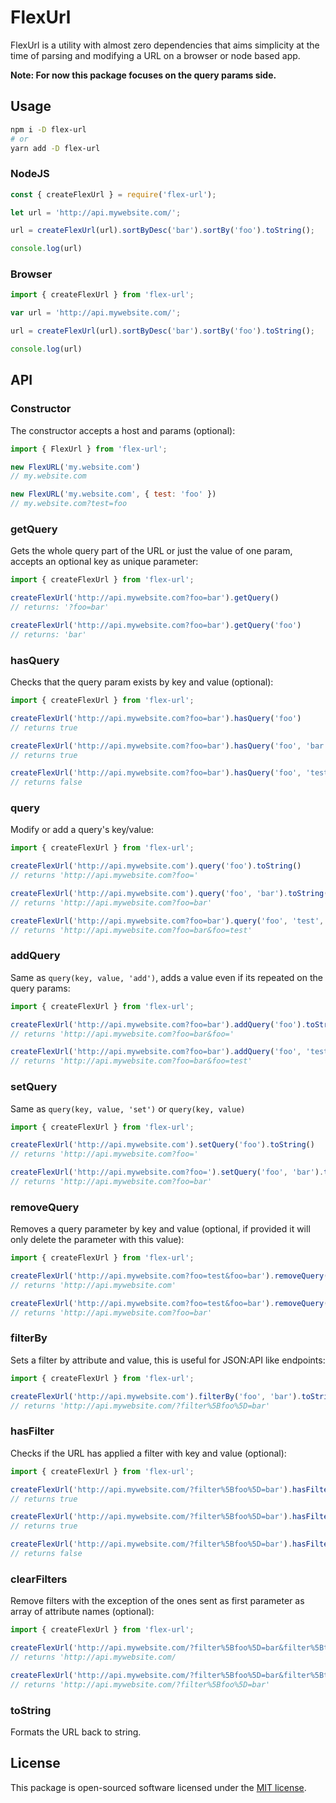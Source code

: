 # FlexUrl

FlexUrl is a utility with almost zero dependencies that aims simplicity at the time of parsing and modifying a URL on a browser or node based app.

**Note: For now this package focuses on the query params side.**

## Usage

```sh
npm i -D flex-url
# or
yarn add -D flex-url
```

### NodeJS

```js
const { createFlexUrl } = require('flex-url');

let url = 'http://api.mywebsite.com/';

url = createFlexUrl(url).sortByDesc('bar').sortBy('foo').toString();

console.log(url)
```

### Browser

```js
import { createFlexUrl } from 'flex-url';

var url = 'http://api.mywebsite.com/';

url = createFlexUrl(url).sortByDesc('bar').sortBy('foo').toString();

console.log(url)
```

## API

### Constructor

The constructor accepts a host and params (optional):

```js
import { FlexUrl } from 'flex-url';

new FlexURL('my.website.com')
// my.website.com

new FlexURL('my.website.com', { test: 'foo' })
// my.website.com?test=foo
```

### getQuery

Gets the whole query part of the URL or just the value of one param, accepts an optional key as unique parameter:

```js
import { createFlexUrl } from 'flex-url';

createFlexUrl('http://api.mywebsite.com?foo=bar').getQuery()
// returns: '?foo=bar'

createFlexUrl('http://api.mywebsite.com?foo=bar').getQuery('foo')
// returns: 'bar'
```

### hasQuery

Checks that the query param exists by key and value (optional):

```js
import { createFlexUrl } from 'flex-url';

createFlexUrl('http://api.mywebsite.com?foo=bar').hasQuery('foo')
// returns true

createFlexUrl('http://api.mywebsite.com?foo=bar').hasQuery('foo', 'bar')
// returns true

createFlexUrl('http://api.mywebsite.com?foo=bar').hasQuery('foo', 'test')
// returns false
```

### query

Modify or add a query's key/value:

```js
import { createFlexUrl } from 'flex-url';

createFlexUrl('http://api.mywebsite.com').query('foo').toString()
// returns 'http://api.mywebsite.com?foo='

createFlexUrl('http://api.mywebsite.com').query('foo', 'bar').toString()
// returns 'http://api.mywebsite.com?foo=bar'

createFlexUrl('http://api.mywebsite.com?foo=bar').query('foo', 'test', 'add')
// returns 'http://api.mywebsite.com?foo=bar&foo=test'
```

### addQuery

Same as `query(key, value, 'add')`, adds a value even if its repeated on the query params:

```js
import { createFlexUrl } from 'flex-url';

createFlexUrl('http://api.mywebsite.com?foo=bar').addQuery('foo').toString()
// returns 'http://api.mywebsite.com?foo=bar&foo='

createFlexUrl('http://api.mywebsite.com?foo=bar').addQuery('foo', 'test').toString()
// returns 'http://api.mywebsite.com?foo=bar&foo=test'
```

### setQuery

Same as `query(key, value, 'set')` or `query(key, value)`

```js
import { createFlexUrl } from 'flex-url';

createFlexUrl('http://api.mywebsite.com').setQuery('foo').toString()
// returns 'http://api.mywebsite.com?foo='

createFlexUrl('http://api.mywebsite.com?foo=').setQuery('foo', 'bar').toString()
// returns 'http://api.mywebsite.com?foo=bar'
```

### removeQuery

Removes a query parameter by key and value (optional, if provided it will only delete the parameter with this value):

```js
import { createFlexUrl } from 'flex-url';

createFlexUrl('http://api.mywebsite.com?foo=test&foo=bar').removeQuery('foo').toString()
// returns 'http://api.mywebsite.com'

createFlexUrl('http://api.mywebsite.com?foo=test&foo=bar').removeQuery('foo', 'test').toString()
// returns 'http://api.mywebsite.com?foo=bar'
```

### filterBy

Sets a filter by attribute and value, this is useful for JSON:API like endpoints:

```js
import { createFlexUrl } from 'flex-url';

createFlexUrl('http://api.mywebsite.com').filterBy('foo', 'bar').toString()
// returns 'http://api.mywebsite.com/?filter%5Bfoo%5D=bar'
```

### hasFilter

Checks if the URL has applied a filter with key and value (optional):

```js
import { createFlexUrl } from 'flex-url';

createFlexUrl('http://api.mywebsite.com/?filter%5Bfoo%5D=bar').hasFilter('foo')
// returns true

createFlexUrl('http://api.mywebsite.com/?filter%5Bfoo%5D=bar').hasFilter('foo', 'bar')
// returns true

createFlexUrl('http://api.mywebsite.com/?filter%5Bfoo%5D=bar').hasFilter('foo', 'test')
// returns false
```

### clearFilters

Remove filters with the exception of the ones sent as first parameter as array of attribute names (optional):

```js
import { createFlexUrl } from 'flex-url';

createFlexUrl('http://api.mywebsite.com/?filter%5Bfoo%5D=bar&filter%5Btest%5D=bar').clearFilters().toString()
// returns 'http://api.mywebsite.com/

createFlexUrl('http://api.mywebsite.com/?filter%5Bfoo%5D=bar&filter%5Btest%5D=bar').clearFilters(['foo']).toString()
// returns 'http://api.mywebsite.com/?filter%5Bfoo%5D=bar'
```

### toString

Formats the URL back to string.

## License

This package is open-sourced software licensed under the [MIT license](https://opensource.org/licenses/MIT).